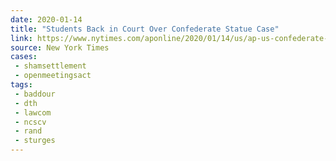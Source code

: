 ```yaml
---
date: 2020-01-14
title: "Students Back in Court Over Confederate Statue Case" 
link: https://www.nytimes.com/aponline/2020/01/14/us/ap-us-confederate-monuments-north-carolina.html?searchResultPosition=3
source: New York Times
cases:
 - shamsettlement
 - openmeetingsact
tags:
 - baddour
 - dth
 - lawcom
 - ncscv
 - rand
 - sturges
---
```

